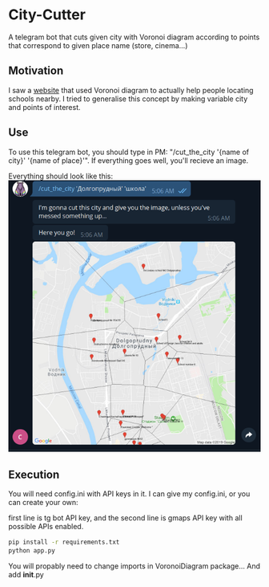# City-Cutter
A telegram bot that cuts given city with Voronoi diagram according to points that correspond to given place name (store, cinema...)

## Motivation
I saw a [website](http://melbourneschoolzones.com/) that used Voronoi diagram to actually help people locating schools nearby. I tried to generalise this concept by making variable city and points of interest.

## Use
To use this telegram bot, you should type in PM: "/cut_the_city '{name of city}' '{name of place}'".
If everything goes well, you'll recieve an image.

Everything should look like this:
![alt text][example]

[example]: https://raw.githubusercontent.com/Shushpancheak/City-Cutter/dev/images/example.png "An example"

## Execution
You will need config.ini with API keys in it.
I can give my config.ini, or you can create your own:

first line is tg bot API key,
and the second line is gmaps API key with all possible APIs enabled.

```bash
pip install -r requirements.txt
python app.py
```

You will propably need to change imports in VoronoiDiagram package... And add __init__.py
